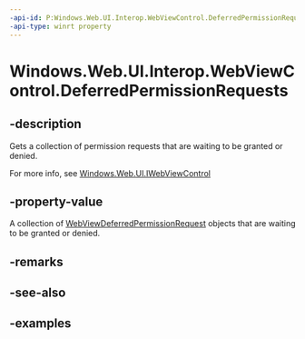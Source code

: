 ```yaml
---
-api-id: P:Windows.Web.UI.Interop.WebViewControl.DeferredPermissionRequests
-api-type: winrt property
---
```


<!-- Property syntax.
public IVectorView<WebViewControlDeferredPermissionRequest> DeferredPermissionRequests { get; }
-->

# Windows.Web.UI.Interop.WebViewControl.DeferredPermissionRequests

## -description
Gets a collection of permission requests that are waiting to be granted or denied.

For more info, see [Windows.Web.UI.IWebViewControl](../windows.web.ui/iwebviewcontrol.md)

## -property-value
A collection of [WebViewDeferredPermissionRequest](../windows.web.ui/webviewcontroldeferredpermissionrequest.md) objects that are waiting to be granted or denied.


## -remarks

## -see-also

## -examples

